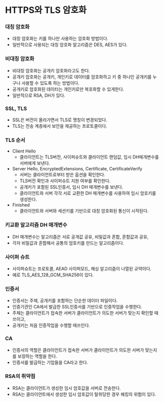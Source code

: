 # HTTPS와 TLS 암호화

### 대칭 암호화

- 대칭 암호화는 키를 하나만 사용하는 암호화 방법이다.
- 일반적으로 사용되는 대칭 암호화 알고리즘은 DES, AES가 있다.

### 비대칭 암호화

- 비대칭 암호화는 공개키 암호화라고도 한다.
- 공개키 암호화는 공개키, 개인키로 데이터를 암호화하고 키 중 하나인 공개키를 누구나 사용할 수 있도록 하는 방법이다.
- 공개키로 암호화된 데이터는 개인키로만 복호화할 수 있게한다.
- 일반적으로 RSA, DH가 있다.

### SSL, TLS

- SSL은 버전이 올라가면서 TLS로 명칭이 변경되었다.
- TLS는  전송 계층에서 보안을 제공하는 프로토콜이다.

### TLS 순서

- Client Hello
    - 클라이언트는 TLS버전, 사이퍼슈트와 클라이언트 랜덤값, 임시 DH매개변수를 서버에게 보낸다.
- Server Hello, EncryptedExtensions, Certificate, CertificateVerify
    - 서버는 클라이언트로부터 받은 옵션을 확인한다.
    - TLS버전 확인과 사이퍼슈트 지원 여부를 확인한다.
    - 공개키가 포함된 SSL인증서, 임시 DH 매개변수를 보낸다.
    - 클라이언트와 서버 각각 서로 교환한 DH 매개변수를 사용하여 임시 암호키를 생성한다.
- Finished
    - 클라이언트와 서버와 세션키를 기반으로 대칭 암호화된 통신이 시작된다.

### 키교환 알고리즘 DH 매개변수

- DH 매개변수는 알고리즘은 서로 공개값 공유, 비밀값과 혼합, 혼합값과 공유,
- 각자 비밀값과 혼합해서 공통의 암호키를 만드는 알고리즘이다.

### 사이퍼 슈트

- 사이퍼슈트는 프로토콜, AEAD 사이퍼모드, 해싱 알고리즘이 나열된 규약이다.
- 예로 TLS_AES_128_GCM_SHA256이 있다.

### 인증서

- 인증서는 주체, 공개키를 포함하는 단순한 데이터 파일이다.
- 인증기관인 CA에서 발급한 SSL인증서를 기반으로 인증작업을 수행한다.
- 주체는 클라이언트가 접속한 서버가 클라이언트가 의도한 서버가 맞는지 확인할 때 쓰이고,
- 공개키는 처음 인증작업을 수행할 때쓰인다.

### CA

- 인증서의 역할은 클라이언트가 접속한 서버가 클라이언트가 의도한 서버가 맞는지를 보장하는 역할을 한다.
- 인증서를 발급하는 기업들을 CA라고 한다.

### RSA의 취약점

- RSA는 클라이언트가 생성한 임시 암호값을 서버로 전송한다.
- RSA는 클라이언트에서 생성한 임시 암호값이 탈취당한 경우 해킹의 위험이 있다.
